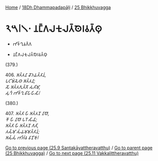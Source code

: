 
[Home](/) / [18Dh Dhammapadapāḷi](...md) / [25 Bhikkhuvagga](../18Dh/25.md)

# 𑁨𑁫𑁇𑁧𑁦 𑀦𑀗𑁆𑀕𑀮𑀓𑀼𑀮𑀢𑁆𑀣𑁂𑀭𑀯𑀢𑁆𑀣𑀼

* 𑀪𑀺𑀓𑁆𑀔𑀼𑀯𑀕𑁆𑀕

* 𑀦𑀗𑁆𑀕𑀮𑀓𑀼𑀮𑀢𑁆𑀣𑁂𑀭𑀯𑀢𑁆𑀣𑀼

(379.)

406\. _𑀅𑀢𑁆𑀢𑀦𑀸 𑀘𑁄𑀤𑀬𑀢𑁆𑀢𑀸𑀦𑀁,_  
_𑀧𑀝𑀺𑀫𑀁𑀲𑁂𑀣 𑀅𑀢𑁆𑀢𑀦𑀸;_  
_𑀲𑁄 𑀅𑀢𑁆𑀢𑀕𑀼𑀢𑁆𑀢𑁄 𑀲𑀢𑀺𑀫𑀸,_  
_𑀲𑀼𑀔𑀁 𑀪𑀺𑀓𑁆𑀔𑀼 𑀯𑀺𑀳𑀸𑀳𑀺𑀲𑀺𑁇_  


(380.)

407\. _𑀅𑀢𑁆𑀢𑀸 𑀳𑀺 𑀅𑀢𑁆𑀢𑀦𑁄 𑀦𑀸𑀣𑁄,_  
_𑀓𑁄 𑀳𑀺 𑀦𑀸𑀣𑁄 𑀧𑀭𑁄 𑀲𑀺𑀬𑀸;_  
_𑀅𑀢𑁆𑀢𑀸 𑀳𑀺 𑀅𑀢𑁆𑀢𑀦𑁄 𑀕𑀢𑀺,_  
_𑀢𑀲𑁆𑀫𑀸 𑀲𑀁𑀬𑀫𑀫𑀢𑁆𑀢𑀸𑀦𑀁;_  
_𑀅𑀲𑁆𑀲𑀁 𑀪𑀤𑁆𑀭𑀁𑀯 𑀯𑀸𑀡𑀺𑀚𑁄𑁇_  


[Go to previous page (25.9 Santakāyattheravatthu)](25.9.md) / [Go to parent page (25 Bhikkhuvagga)](../18Dh/25.md) / [Go to next page (25.11 Vakkalittheravatthu)](25.11.md)


